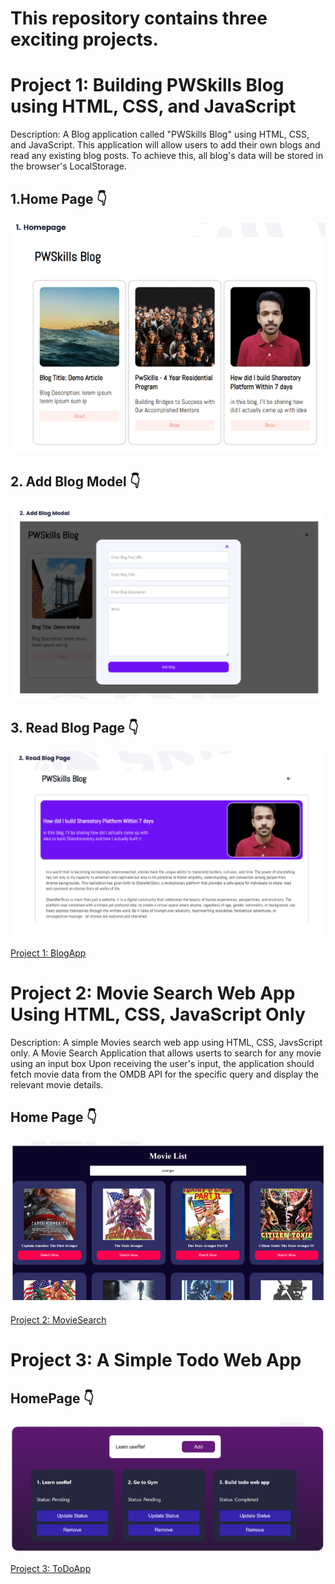 # This repository contains three exciting projects.

# Project 1: Building PWSkills Blog using HTML, CSS, and JavaScript

Description: A Blog application called "PWSkills Blog" using HTML, CSS, and JavaScript. This application will allow users to add their own blogs and read any existing blog posts. To achieve this, all blog's data will be stored in the browser's LocalStorage.

## 1.Home Page 👇
<img src="https://github.com/salmanshaikh18/MileStone-2-Assignment/blob/main/Project_1_PwSkillBlog/assets/1_HomePage.PNG" alt="HomePage"/>

## 2. Add Blog Model 👇
<img src="https://github.com/salmanshaikh18/MileStone-2-Assignment/blob/main/Project_1_PwSkillBlog/assets/2_AddABlogModel.PNG" alt="AddBlogModel" />


## 3. Read Blog Page 👇
<img src="https://github.com/salmanshaikh18/MileStone-2-Assignment/blob/main/Project_1_PwSkillBlog/assets/3_ReadBlogPage.PNG" alt="ReadBlogPage" />

<a href="https://github.com/salmanshaikh18/MileStone-2-Assignment/tree/main/Project_1_PwSkillBlog">Project 1: BlogApp</a>

# Project 2: Movie Search Web App Using HTML, CSS, JavaScript Only

Description: A simple Movies search web app using HTML, CSS, JavsScript only. A Movie Search Application that allows userts to search for any movie using an input box Upon receiving the user's input, the application should fetch movie data from the OMDB API for the specific query and display the relevant movie details.

## Home Page 👇
<img src="https://github.com/salmanshaikh18/MileStone-2-Assignment/blob/main/Project_2_MovieSearchApp/assets/Screenshot%202023-10-17%20223106.png" />

<a href="https://github.com/salmanshaikh18/MileStone-2-Assignment/tree/main/Project_2_MovieSearchApp">Project 2: MovieSearch</a>

# Project 3: A Simple Todo Web App

## HomePage 👇

<img src="https://github.com/salmanshaikh18/MileStone-2-Assignment/blob/main/Project_3_ToDoApp/assets/Capture.PNG" />

<a href="https://github.com/salmanshaikh18/MileStone-2-Assignment/tree/main/Project_3_ToDoApp">Project 3: ToDoApp</a>

